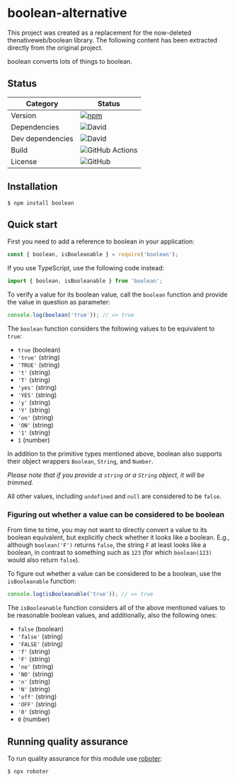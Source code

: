 # boolean-alternative
This project was created as a replacement for the now-deleted thenativeweb/boolean library. The following content has been extracted directly from the original project.

boolean converts lots of things to boolean.

## Status

| Category         | Status                                                                                                                                     |
| ---------------- | ------------------------------------------------------------------------------------------------------------------------------------------ |
| Version          | [![npm](https://img.shields.io/npm/v/boolean)](https://www.npmjs.com/package/boolean)                                                      |
| Dependencies     | ![David](https://img.shields.io/david/thenativeweb/boolean)                                                                                |
| Dev dependencies | ![David](https://img.shields.io/david/dev/thenativeweb/boolean)                                                                            |
| Build            | ![GitHub Actions](https://github.com/thenativeweb/boolean/workflows/Release/badge.svg?branch=main) |
| License          | ![GitHub](https://img.shields.io/github/license/thenativeweb/boolean)                                                                      |

## Installation

```shell
$ npm install boolean
```

## Quick start

First you need to add a reference to boolean in your application:

```javascript
const { boolean, isBooleanable } = require('boolean');
```

If you use TypeScript, use the following code instead:

```typescript
import { boolean, isBooleanable } from 'boolean';
```

To verify a value for its boolean value, call the `boolean` function and provide the value in question as parameter:

```javascript
console.log(boolean('true')); // => true
```

The `boolean` function considers the following values to be equivalent to `true`:

-   `true` (boolean)
-   `'true'` (string)
-   `'TRUE'` (string)
-   `'t'` (string)
-   `'T'` (string)
-   `'yes'` (string)
-   `'YES'` (string)
-   `'y'` (string)
-   `'Y'` (string)
-   `'on'` (string)
-   `'ON'` (string)
-   `'1'` (string)
-   `1` (number)

In addition to the primitive types mentioned above, boolean also supports their object wrappers `Boolean`, `String`, and `Number`.

_Please note that if you provide a `string` or a `String` object, it will be trimmed._

All other values, including `undefined` and `null` are considered to be `false`.

### Figuring out whether a value can be considered to be boolean

From time to time, you may not want to directly convert a value to its boolean equivalent, but explicitly check whether it looks like a boolean. E.g., although `boolean('F')` returns `false`, the string `F` at least looks like a boolean, in contrast to something such as `123` (for which `boolean(123)` would also return `false`).

To figure out whether a value can be considered to be a boolean, use the `isBooleanable` function:

```javascript
console.log(isBooleanable('true')); // => true
```

The `isBooleanable` function considers all of the above mentioned values to be reasonable boolean values, and additionally, also the following ones:

-   `false` (boolean)
-   `'false'` (string)
-   `'FALSE'` (string)
-   `'f'` (string)
-   `'F'` (string)
-   `'no'` (string)
-   `'NO'` (string)
-   `'n'` (string)
-   `'N'` (string)
-   `'off'` (string)
-   `'OFF'` (string)
-   `'0'` (string)
-   `0` (number)

## Running quality assurance

To run quality assurance for this module use [roboter](https://www.npmjs.com/package/roboter):

```shell
$ npx roboter
```
